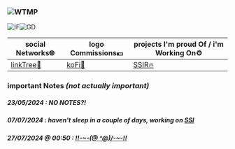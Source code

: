### ![WTMP](https://img.shields.io/badge/jstmax!'s%20profile-X?style=plastic&label=welcome%20to&labelColor=%2355b558&color=%23815c9c&link=https%3A%2F%2Fbit.ly%2Fmx_info)
![IF](https://img.shields.io/badge/freelance-X?style=plastic&label=i'm%20a&labelColor=%232d2a2e&color=%232d2a2e&link=https%3A%2F%2Fbit.ly%2Fmx_info)![GD](https://img.shields.io/badge/designer-X?style=plastic&label=graphic&labelColor=%23cfcfcf&color=%23cfcfcf&link=https%3A%2F%2Fbit.ly%2Fmx_info)

|social Networks🌐|logo Commissions💵|projects I'm proud Of / i'm Working On⚙️|
|-|-|-|
|[linkTree🌲](https://bit.ly/mx_info)|[koFi🍵](https://bit.ly/mx_kofi)|[SSIR🔥](https://github.com/MaxWasTakenYT/SpicetifySemiautomaticInstaller)

### important Notes _(not actually important)_
##### 23/05/2024 : NO NOTES?!
##### 07/07/2024 : haven't sleep in a couple of days, working on [SSI](https://github.com/MaxWasTakenYT/SpicetifySemiautomaticInstaller/)
##### 27/07/2024 @ 00:50 : [!!-~-*\(@ ^@)/*-~-!!](https://bit.ly/mx_info)

